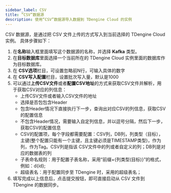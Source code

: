 ```yaml
---
sidebar_label: CSV
title: “CSV”数据源
description: 使用“CSV”数据源导入数据到 TDengine Cloud 的实例
---
```

CSV 数据源，是通过把 CSV 文件上传的方式写入到当前选择的 TDengine Cloud 实例。
具体步骤如下：

1. 在**名称**输入框里面填写这个数据源的名称，并选择 **Kafka** 类型。
2. 在**目标数据库**里面选择一个当前所在的 TDengine Cloud 实例里面的数据库作为目标数据库。
3. 在 **CSV选项**栏目，可设置忽略前N行，可输入具体的数字
4. 在 **CSV写入配置**栏目，设置批次写入量，默认是1000
5. 可以通过**上传CSV文件**或者**配置CSV地址**的方式来获取CSV文件并解析，用于获取CSV对应的列信息：
      - 上传CSV文件或者输入CSV文件的地址
      - 选择是否包包含Header
      - 包含Header情况下直接执行下一步，查询出对应CSV的列信息，获取CSV的配置信息
      - 不包含Header情况，需要输入自定列信息，并以逗号分隔，然后下一步，获取CSV的配置信息
      - CSV的配置项，每个字段都需要配置：CSV列，DB列，列类型（目标），主键(整个配置只能有一个主键，且主键必须是TIMESTAMP类型)，作为列，作为Tag。CSV列是指该 CSV文件中的列或者自定义的列；DB列是对应的数据表的列
      - 子表命名规则：用于配置子表名称，采用“前缀+{列类型(目标)}”的格式，例如：d{id};
      - 超级表名：用于配置同步至 TDengine 时，采用的超级表名；
6. 填写完成以上信息后，点击提交按钮，即可直接启动从 CSV 文件到 TDengine 的数据同步。
